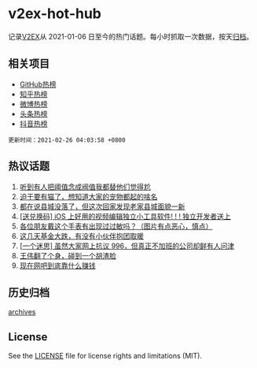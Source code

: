 # v2ex-hot-hub

 记录[V2EX](https://www.v2ex.com/)从 2021-01-06 日至今的热门话题。每小时抓取一次数据，按天[归档](archives)。
 
 ## 相关项目

- [GitHub热榜](https://github.com/snaildev/github-hot-hub)
- [知乎热榜](https://github.com/snaildev/zhihu-hot-hub)
- [微博热榜](https://github.com/snaildev/weibo-hot-hub)
- [头条热榜](https://github.com/snaildev/toutiao-hot-hub)
- [抖音热榜](https://github.com/snaildev/douyin-hot-hub)


 `更新时间：2021-02-26 04:03:58 +0800`

## 热议话题

1. [听到有人把阈值念成阀值我都替他们觉得尬](https://www.v2ex.com/t/756103)
1. [迫于要有猫了，想知道大家的宠物都起的啥名](https://www.v2ex.com/t/756210)
1. [都在说县城没落了，但这次回家发现老家县城面貌一新](https://www.v2ex.com/t/756126)
1. [[送兑换码] iOS 上好用的视频编辑独立小工具软件! ! ! 
独立开发者送上](https://www.v2ex.com/t/756040)
1. [各位朋友戴这个手表有出现过过敏吗？（图片有点恶心，慎点）](https://www.v2ex.com/t/756068)
1. [这几天基金大跌，有没有小伙伴抱团取暖](https://www.v2ex.com/t/756072)
1. [[一个迷思] 虽然大家网上抗议 996，但真正不加班的公司却鲜有人问津](https://www.v2ex.com/t/756191)
1. [王伟翻了个身，碰到一个胡渣脸](https://www.v2ex.com/t/756028)
1. [现在网吧到底靠什么赚钱](https://www.v2ex.com/t/756138)

## 历史归档

[archives](archives)

## License

See the [LICENSE](LICENSE) file for license rights and limitations (MIT).
